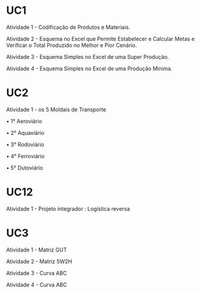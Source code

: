 # UC1

Atividade 1 - Codificação de Produtos e Materiais.

Atividade 2 - Esquema no Excel que Permite Estabelecer e Calcular Metas e Verificar o Total Produzido no Melhor e Pior Cenário.

Atividade 3 - Esquema Simples no Excel de uma Super Produção.

Atividade 4 - Esquema Simples no Excel de uma Produção Minima.

# UC2

Atividade 1 - os 5 Moldais de Transporte

• 1° Aeroviário

• 2° Aquaviário

• 3° Rodoviário

• 4° Ferroviário

• 5° Dutoviário

# UC12

Atividade 1 - Projeto integrador : Logística reversa 

# UC3

Atividade 1 - Matriz GUT 

Atividade 2 - Matriz 5W2H

Atividade 3 - Curva ABC

Atividade 4 - Curva ABC
